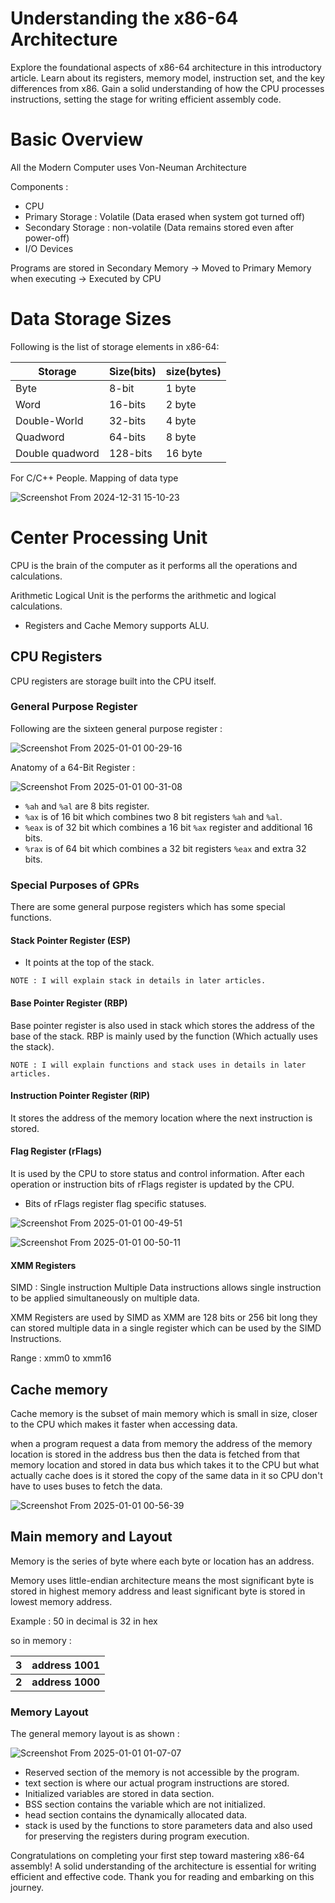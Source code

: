 # Understanding the x86-64 Architecture
Explore the foundational aspects of x86-64 architecture in this introductory article. 
Learn about its registers, memory model, instruction set, and the key differences from x86. 
Gain a solid understanding of how the CPU processes instructions, setting the stage for writing efficient assembly code.

# Basic Overview

All the Modern Computer uses Von-Neuman Architecture

Components : 

- CPU
- Primary Storage : Volatile (Data erased when system got turned off)
- Secondary Storage : non-volatile (Data remains stored even after power-off)
- I/O Devices

Programs are stored in Secondary Memory -> Moved to Primary Memory when executing -> Executed by CPU

# Data Storage Sizes


Following is the list of storage elements in x86-64: 

| Storage         | Size(bits) | size(bytes) |
| --------------- | ---------- | ----------- |
| Byte            | 8-bit      | 1 byte      |
| Word            | 16-bits    | 2 byte      |
| Double-World    | 32-bits    | 4 byte      |
| Quadword        | 64-bits    | 8 byte      |
| Double quadword | 128-bits   | 16 byte     |

For C/C++ People. Mapping of data type

![Screenshot From 2024-12-31 15-10-23](https://github.com/user-attachments/assets/cb63921e-b6f7-4b39-a018-f88cfe4d7fe3)


# Center Processing Unit 

CPU is the brain of the computer as it performs all the operations and calculations.

Arithmetic Logical Unit is the performs the arithmetic and
logical calculations.

- Registers and Cache Memory supports ALU.

## CPU Registers 

CPU registers are storage built into the CPU itself.

### General Purpose Register 

Following are the sixteen general purpose register :

![Screenshot From 2025-01-01 00-29-16](https://github.com/user-attachments/assets/c73f602d-97de-41b4-8182-ab1f9b81c29f)


Anatomy of a 64-Bit Register :

![Screenshot From 2025-01-01 00-31-08](https://github.com/user-attachments/assets/1b8a3339-21a5-4d72-9dd2-068e6fc0fae0)


- `%ah` and `%al` are 8 bits register.
- `%ax` is of 16 bit which combines two 8 bit registers `%ah` and `%al`.
- `%eax` is of 32 bit which combines a 16 bit `%ax` register and additional 16 bits.
- `%rax` is of 64 bit which combines a 32 bit registers `%eax` and extra 32 bits.

### Special Purposes of GPRs

There are some general purpose registers which has some special functions.

#### Stack Pointer Register (ESP)

- It points at the top of the stack.

`NOTE : I will explain stack in details in later articles.`

#### Base Pointer Register (RBP)

Base pointer register is also used in stack which stores the address of the base of the stack. RBP is mainly used by the function (Which actually uses the stack).

`NOTE : I will explain functions and stack uses in details in later articles.`

#### Instruction Pointer Register (RIP)

It stores the address of the memory location where the next instruction is stored.

#### Flag Register (rFlags)

It is used by the CPU to store status and control information. After each operation or instruction bits of rFlags register is updated by the CPU.

- Bits of rFlags register flag specific statuses.

![Screenshot From 2025-01-01 00-49-51](https://github.com/user-attachments/assets/55190769-d6dc-44fb-b54b-5720a459ffc9)

![Screenshot From 2025-01-01 00-50-11](https://github.com/user-attachments/assets/e3655369-d47c-4601-bfd5-bb8ad4ac4f33)


#### XMM Registers

SIMD : Single instruction Multiple Data instructions allows single instruction to be applied simultaneously on multiple data.

XMM Registers are used by SIMD as XMM are 128 bits or 256 bit long they can stored multiple data in a single register which can be used by the SIMD Instructions.

Range : xmm0 to xmm16

## Cache memory

Cache memory is the subset of main memory which is small in size, closer to the CPU which makes it faster when accessing data.

when a program request a data from memory the address of the memory location is stored in the address bus then the data is fetched from that memory location and stored in data bus which takes it to the CPU but what actually cache does is it stored the copy of the same data in it so CPU don't have to uses buses to fetch the data.

![Screenshot From 2025-01-01 00-56-39](https://github.com/user-attachments/assets/e008702a-1ef8-4976-84fe-13c3d5de828b)


## Main memory and Layout

Memory is the series of byte where each byte or location has an address.

Memory uses little-endian architecture means the most significant byte is stored in highest memory address and least significant byte is stored in lowest memory address.


Example : 50 in decimal is 32 in hex

so in memory :

| 3     | address 1001     |
| ----- | ---------------- |
| **2** | **address 1000** |

### Memory Layout

The general memory layout is as shown :

![Screenshot From 2025-01-01 01-07-07](https://github.com/user-attachments/assets/e5ca4d34-09e7-4b54-820e-ff84a72e6b2b)


- Reserved section of the memory is not accessible by the program.
- text section is where our actual program instructions are stored.
- Initialized variables are stored in data section.
- BSS section contains the variable which are not initialized.
- head section contains the dynamically allocated data.
- stack is used by the functions to store parameters data and also used for preserving the registers during program execution.

Congratulations on completing your first step toward mastering x86-64 assembly! A solid understanding of the architecture is essential for writing efficient and effective code. Thank you for reading and embarking on this journey.
